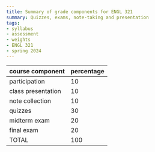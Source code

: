 ```yaml
---
title: Summary of grade components for ENGL 321
summary: Quizzes, exams, note-taking and presentation
tags:
- syllabus
- assessment
- weights
- ENGL 321
- spring 2024
---
```


course component           | percentage
---------------------------|--------
participation              | 10
class presentation         | 10
note collection            | 10
quizzes                    | 30
midterm exam               | 20
final exam                 | 20
TOTAL                      |100

<!--
10 quizzes (weeks 2--6, 9, 10, 12--13)
-->
